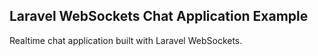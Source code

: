 ## Laravel WebSockets Chat Application Example

Realtime chat application built with Laravel WebSockets. 

<!-- # Links -->
<!-- - [Video Tutorial](https://youtu.be/6Cki03hGjpQ).
- [Blog Post](https://www.ahtcloud.com/laravel-websockets-example-chat-application) -->

